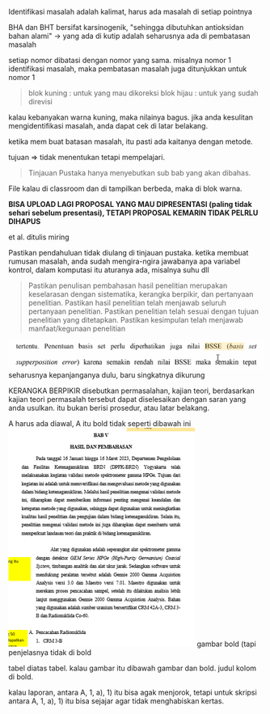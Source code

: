 Identifikasi masalah adalah kalimat, harus ada masalah di setiap pointnya

BHA dan BHT bersifat karsinogenik, "sehingga dibutuhkan antioksidan bahan alami" -> yang ada di kutip adalah seharusnya ada di pembatasan masalah

setiap nomor dibatasi dengan nomor yang sama. misalnya nomor 1 identifikasi masalah, maka pembatasan masalah juga ditunjukkan untuk nomor 1

> blok kuning : untuk yang mau dikoreksi
> blok hijau : untuk yang sudah direvisi

kalau kebanyakan warna kuning, maka nilainya bagus. 
jika anda kesulitan mengidentifikasi masalah, anda dapat cek di latar belakang. 		

ketika mem buat batasan masalah, itu pasti ada kaitanya dengan metode. 

tujuan => tidak menentukan tetapi mempelajari. 

> Tinjauan Pustaka hanya menyebutkan sub bab yang akan dibahas. 

File kalau di classroom dan di tampilkan berbeda, maka di blok warna. 

**BISA UPLOAD LAGI PROPOSAL YANG MAU DIPRESENTASI (paling tidak sehari sebelum presentasi), TETAPI PROPOSAL KEMARIN TIDAK PELRLU DIHAPUS**

et al. ditulis miring

Pastikan pendahuluan tidak diulang di tinjauan pustaka. 
ketika membuat rumusan masalah, anda sudah mengira-ngira jawabanya apa
variabel kontrol, dalam komputasi itu aturanya ada, misalnya suhu dll

> Pastikan penulisan pembahasan hasil penelitian merupakan keselarasan dengan sistematika, kerangka berpikir, dan pertanyaan penelitian. Pastikan hasil penelitian telah menjawab seluruh pertanyaan penelitian. Pastikan penelitian telah sesuai dengan tujuan penelitian yang ditetapkan. Pastikan kesimpulan telah menjawab manfaat/kegunaan penelitian


![ab5ef9e6cef9c5e4fda76a235b3128d2.png](../../../../_resources/ab5ef9e6cef9c5e4fda76a235b3128d2.png)
seharusnya kepanjanganya dulu, baru singkatnya dikurung 


KERANGKA BERPIKIR
disebutkan permasalahan, kajian teori, berdasarkan kajian teori permasalah tersebut dapat diselesaikan dengan saran yang anda usulkan. itu bukan berisi prosedur, atau latar belakang. 


A harus ada diawal, A itu bold tidak seperti dibawah ini
![1a24dea7ba57e9dcce67dc5771721a0b.png](../../../../_resources/1a24dea7ba57e9dcce67dc5771721a0b.png)
gambar bold (tapi penjelasnya tidak di bold


tabel diatas tabel. kalau gambar itu dibawah gambar dan bold. judul kolom di bold. 

kalau laporan, antara A, 1, a), 1) itu bisa agak menjorok, tetapi untuk skripsi antara A, 1, a), 1) itu bisa sejajar agar tidak menghabiskan kertas. 
